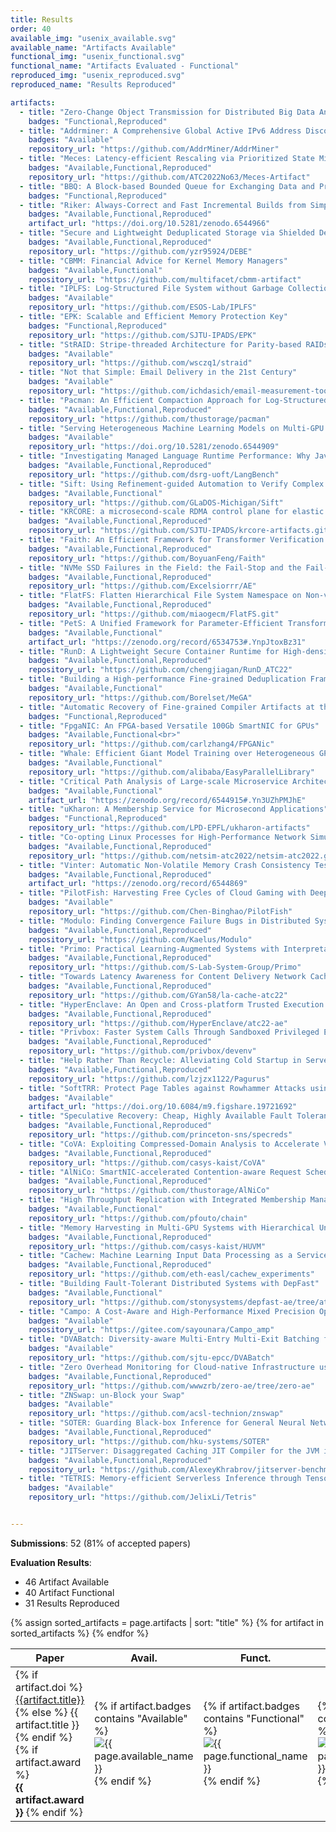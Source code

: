 ```yaml
---
title: Results
order: 40
available_img: "usenix_available.svg"
available_name: "Artifacts Available"
functional_img: "usenix_functional.svg"
functional_name: "Artifacts Evaluated - Functional"
reproduced_img: "usenix_reproduced.svg"
reproduced_name: "Results Reproduced"

artifacts:
  - title: "Zero-Change Object Transmission for Distributed Big Data Analytics"
    badges: "Functional,Reproduced"
  - title: "Addrminer: A Comprehensive Global Active IPv6 Address Discovery System"
    badges: "Available"
    repository_url: "https://github.com/AddrMiner/AddrMiner"
  - title: "Meces: Latency-efficient Rescaling via Prioritized State Migration for Stateful Distributed Stream Processing Systems"
    badges: "Available,Functional,Reproduced"
    repository_url: "https://github.com/ATC2022No63/Meces-Artifact"
  - title: "BBQ: A Block-based Bounded Queue for Exchanging Data and Profiling"
    badges: "Functional,Reproduced"
  - title: "Riker: Always-Correct and Fast Incremental Builds from Simple Specifications"
    badges: "Available,Functional,Reproduced"
    artifact_url: "https://doi.org/10.5281/zenodo.6544966"
  - title: "Secure and Lightweight Deduplicated Storage via Shielded Deduplication-Before-Encryption"
    badges: "Available,Functional,Reproduced"
    repository_url: "https://github.com/yzr95924/DEBE"
  - title: "CBMM: Financial Advice for Kernel Memory Managers"
    badges: "Available,Functional"
    repository_url: "https://github.com/multifacet/cbmm-artifact"
  - title: "IPLFS: Log-Structured File System without Garbage Collection"
    badges: "Available"
    repository_url: "https://github.com/ESOS-Lab/IPLFS"
  - title: "EPK: Scalable and Efficient Memory Protection Key"
    badges: "Functional,Reproduced"
    repository_url: "https://github.com/SJTU-IPADS/EPK"
  - title: "StRAID: Stripe-threaded Architecture for Parity-based RAIDs with Ultra-fast SSDs"
    badges: "Available"
    repository_url: "https://github.com/wsczq1/straid"
  - title: "Not that Simple: Email Delivery in the 21st Century"
    badges: "Available"
    repository_url: "https://github.com/ichdasich/email-measurement-toolchain"
  - title: "Pacman: An Efficient Compaction Approach for Log-Structured Key-Value Store on Persistent Memory"
    badges: "Available,Functional,Reproduced"
    repository_url: "https://github.com/thustorage/pacman"
  - title: "Serving Heterogeneous Machine Learning Models on Multi-GPU Servers with Spatio-Temporal Sharing"
    badges: "Available"
    repository_url: "https://doi.org/10.5281/zenodo.6544909"
  - title: "Investigating Managed Language Runtime Performance: Why JavaScript and Python are 8x and 29x slower than C++, yet Java and Go can be Faster?"
    badges: "Available,Functional,Reproduced"
    repository_url: "https://github.com/dsrg-uoft/LangBench"
  - title: "Sift: Using Refinement-guided Automation to Verify Complex Distributed Systems"
    badges: "Available,Functional"
    repository_url: "https://github.com/GLaDOS-Michigan/Sift"
  - title: "KRCORE: a microsecond-scale RDMA control plane for elastic computing"
    badges: "Available,Functional,Reproduced"
    repository_url: "https://github.com/SJTU-IPADS/krcore-artifacts.git"
  - title: "Faith: An Efficient Framework for Transformer Verification on GPUs"
    badges: "Available,Functional,Reproduced"
    repository_url: "https://github.com/BoyuanFeng/Faith"
  - title: "NVMe SSD Failures in the Field: the Fail-Stop and the Fail-Slow"
    badges: "Available,Functional,Reproduced"
    repository_url: "https://github.com/Excelsiorrr/AE"
  - title: "FlatFS: Flatten Hierarchical File System Namespace on Non-volatile Memories"
    badges: "Available,Functional,Reproduced"
    repository_url: "https://github.com/miaogecm/FlatFS.git"
  - title: "PetS: A Unified Framework for Parameter-Efficient Transformers Serving"
    badges: "Available,Functional"
    artifact_url: "https://zenodo.org/record/6534753#.YnpJtoxBz31"
  - title: "RunD: A Lightweight Secure Container Runtime for High-density Deployment and High-concurrency Startup in Serverless Computing"
    badges: "Available,Functional,Reproduced"
    repository_url: "https://github.com/chengjiagan/RunD_ATC22"
  - title: "Building a High-performance Fine-grained Deduplication Framework for Backup Storage with High Deduplication Ratio"
    badges: "Available,Functional"
    repository_url: "https://github.com/Borelset/MeGA"
  - title: "Automatic Recovery of Fine-grained Compiler Artifacts at the Binary Level"
    badges: "Functional,Reproduced"
  - title: "FpgaNIC: An FPGA-based Versatile 100Gb SmartNIC for GPUs"
    badges: "Available,Functional<br>"
    repository_url: "https://github.com/carlzhang4/FPGANic"
  - title: "Whale: Efficient Giant Model Training over Heterogeneous GPUs"
    badges: "Available,Functional"
    repository_url: "https://github.com/alibaba/EasyParallelLibrary"
  - title: "Critical Path Analysis of Large-scale Microservice Architectures"
    badges: "Available,Functional"
    artifact_url: "https://zenodo.org/record/6544915#.Yn3UZhPMJhE"
  - title: "uKharon: A Membership Service for Microsecond Applications"
    badges: "Functional,Reproduced"
    repository_url: "https://github.com/LPD-EPFL/ukharon-artifacts"
  - title: "Co-opting Linux Processes for High-Performance Network Simulation"
    badges: "Available,Functional,Reproduced"
    repository_url: "https://github.com/netsim-atc2022/netsim-atc2022.github.io"
  - title: "Vinter: Automatic Non-Volatile Memory Crash Consistency Testing for Full Systems"
    badges: "Available,Functional,Reproduced"
    artifact_url: "https://zenodo.org/record/6544869"
  - title: "PilotFish: Harvesting Free Cycles of Cloud Gaming with Deep Learning Training"
    badges: "Available"
    repository_url: "https://github.com/Chen-Binghao/PilotFish"
  - title: "Modulo: Finding Convergence Failure Bugs in Distributed Systems with Divergence Resync Models"
    badges: "Available,Functional,Reproduced"
    repository_url: "https://github.com/Kaelus/Modulo"
  - title: "Primo: Practical Learning-Augmented Systems with Interpretable Models"
    badges: "Available,Functional,Reproduced"
    repository_url: "https://github.com/S-Lab-System-Group/Primo"
  - title: "Towards Latency Awareness for Content Delivery Network Caching"
    badges: "Available,Functional,Reproduced"
    repository_url: "https://github.com/GYan58/la-cache-atc22"
  - title: "HyperEnclave: An Open and Cross-platform Trusted Execution Environment"
    badges: "Available,Functional,Reproduced"
    repository_url: "https://github.com/HyperEnclave/atc22-ae"
  - title: "Privbox: Faster System Calls Through Sandboxed Privileged Execution"
    badges: "Available,Functional,Reproduced"
    repository_url: "https://github.com/privbox/devenv"
  - title: "Help Rather Than Recycle: Alleviating Cold Startup in Serverless Computing Through Inter-Function Container Sharing"
    badges: "Available,Functional,Reproduced"
    repository_url: "https://github.com/lzjzx1122/Pagurus"
  - title: "SoftTRR: Protect Page Tables against Rowhammer Attacks using Software-only Target Row Refresh"
    badges: "Available"
    artifact_url: "https://doi.org/10.6084/m9.figshare.19721692"
  - title: "Speculative Recovery: Cheap, Highly Available Fault Tolerance with Disaggregated Storage"
    badges: "Available,Functional,Reproduced"
    repository_url: "https://github.com/princeton-sns/specreds"
  - title: "CoVA: Exploiting Compressed-Domain Analysis to Accelerate Video Analytics"
    badges: "Available,Functional,Reproduced"
    repository_url: "https://github.com/casys-kaist/CoVA"
  - title: "AlNiCo: SmartNIC-accelerated Contention-aware Request Scheduling for Transaction Processing"
    badges: "Available,Functional,Reproduced"
    repository_url: "https://github.com/thustorage/AlNiCo"
  - title: "High Throughput Replication with Integrated Membership Management"
    badges: "Available,Functional"
    repository_url: "https://github.com/pfouto/chain"
  - title: "Memory Harvesting in Multi-GPU Systems with Hierarchical Unified Virtual Memory"
    badges: "Available,Functional,Reproduced"
    repository_url: "https://github.com/casys-kaist/HUVM"
  - title: "Cachew: Machine Learning Input Data Processing as a Service"
    badges: "Available,Functional,Reproduced"
    repository_url: "https://github.com/eth-easl/cachew_experiments"
  - title: "Building Fault-Tolerant Distributed Systems with DepFast"
    badges: "Available,Functional"
    repository_url: "https://github.com/stonysystems/depfast-ae/tree/atc_ae"
  - title: "Campo: A Cost-Aware and High-Performance Mixed Precision Optimizer for Neural Network Training"
    badges: "Available"
    repository_url: "https://gitee.com/sayounara/Campo_amp"
  - title: "DVABatch: Diversity-aware Multi-Entry Multi-Exit Batching for Efficient Processing of DNN Services on GPUs"
    badges: "Available"
    repository_url: "https://github.com/sjtu-epcc/DVABatch"
  - title: "Zero Overhead Monitoring for Cloud-native Infrastructure using RDMA"
    badges: "Available,Functional,Reproduced"
    repository_url: "https://github.com/wwwzrb/zero-ae/tree/zero-ae"
  - title: "ZNSwap: un-Block your Swap"
    badges: "Available"
    repository_url: "https://github.com/acsl-technion/znswap"
  - title: "SOTER: Guarding Black-box Inference for General Neural Networks at the Edge"
    badges: "Available,Functional,Reproduced"
    repository_url: "https://github.com/hku-systems/SOTER"
  - title: "JITServer: Disaggregated Caching JIT Compiler for the JVM in the Cloud"
    badges: "Available,Functional,Reproduced"
    repository_url: "https://github.com/AlexeyKhrabrov/jitserver-benchmarks"
  - title: "TETRIS: Memory-efficient Serverless Inference through Tensor Sharing"
    badges: "Available"
    repository_url: "https://github.com/JelixLi/Tetris"


---
```


**Submissions**: 52 (81% of accepted papers)

**Evaluation Results**:

* 46 Artifact Available
* 40 Artifact Functional
* 31 Results Reproduced

<table>
  <thead>
    <tr>
      <th>Paper</th>
      <th width="75px">Avail.</th>
      <th width="75px">Funct.</th>
      <th width="75px">Repro.</th>
      <th>Available At</th>
    </tr>
  </thead>
  <tbody>
  {% assign sorted_artifacts = page.artifacts | sort: "title" %}
  {% for artifact in sorted_artifacts %}
    <tr>
      <td>
        {% if artifact.doi %}
            <a href="{{artifact.doi}}" target="_blank">{{artifact.title}}</a>
        {% else %}
            {{ artifact.title }}
        {% endif %}
        {% if artifact.award %}
          <br><b>{{ artifact.award }}</b>
        {% endif %}
      </td>
      <td width="75px">
        {% if artifact.badges contains "Available" %}
          <img src="{{ site.baseurl }}/images/{{ page.available_img }}" alt="{{ page.available_name }}">
        {% endif %}
      </td>
      <td width="75px">
        {% if artifact.badges contains "Functional" %}
          <img src="{{ site.baseurl }}/images/{{ page.functional_img }}" alt="{{ page.functional_name }}">
        {% endif %}
      </td>
      <td width="75px">
        {% if artifact.badges contains "Reproduced" %}
          <img src="{{ site.baseurl }}/images/{{ page.reproduced_img }}" alt="{{ page.reproduced_name }}">
        {% endif %}
      </td>
      <td width="120px">
        {% if artifact.artifact_url %}
          <a href="{{artifact.artifact_url}}" target="_blank">Artifact</a><br>
        {% endif %} {% if artifact.repository_url %}
          <a href="{{artifact.repository_url}}" target="_blank">Repository</a><br>
        {% endif %} {% if artifact.appendix_url %}
          <a href="{{artifact.appendix_url}}" target="_blank">Appendix</a><br>
        {% endif %}
      </td>
    </tr>
  {% endfor %}
  </tbody>
</table>